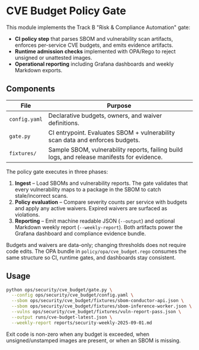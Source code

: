 # CVE Budget Policy Gate

This module implements the Track B "Risk & Compliance Automation" gate:

- **CI policy step** that parses SBOM and vulnerability scan artifacts, enforces per-service CVE budgets, and emits evidence artifacts.
- **Runtime admission checks** implemented with OPA/Rego to reject unsigned or unattested images.
- **Operational reporting** including Grafana dashboards and weekly Markdown exports.

## Components

| File | Purpose |
| --- | --- |
| `config.yaml` | Declarative budgets, owners, and waiver definitions. |
| `gate.py` | CI entrypoint. Evaluates SBOM + vulnerability scan data and enforces budgets. |
| `fixtures/` | Sample SBOM, vulnerability reports, failing build logs, and release manifests for evidence. |

The policy gate executes in three phases:

1. **Ingest** – Load SBOMs and vulnerability reports. The gate validates that every vulnerability maps to a package in the SBOM to catch stale/incorrect scans.
2. **Policy evaluation** – Compare severity counts per service with budgets and apply any active waivers. Expired waivers are surfaced as violations.
3. **Reporting** – Emit machine readable JSON (`--output`) and optional Markdown weekly report (`--weekly-report`). Both artifacts power the Grafana dashboard and compliance evidence bundle.

Budgets and waivers are data-only; changing thresholds does not require code edits. The OPA bundle in `policy/opa/cve_budget.rego` consumes the same structure so CI, runtime gates, and dashboards stay consistent.

## Usage

```bash
python ops/security/cve_budget/gate.py \
  --config ops/security/cve_budget/config.yaml \
  --sbom ops/security/cve_budget/fixtures/sbom-conductor-api.json \
  --sbom ops/security/cve_budget/fixtures/sbom-inference-worker.json \
  --vulns ops/security/cve_budget/fixtures/vuln-report-pass.json \
  --output runs/cve-budget-latest.json \
  --weekly-report reports/security-weekly-2025-09-01.md
```

Exit code is non-zero when any budget is exceeded, when unsigned/unstamped images are present, or when an SBOM is missing.
